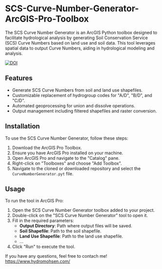 # SCS-Curve-Number-Generator-ArcGIS-Pro-Toolbox

The SCS Curve Number Generator is an ArcGIS Python toolbox designed to facilitate hydrological analysis by generating Soil Conservation Service (SCS) Curve Numbers based on land use and soil data. This tool leverages spatial data to output Curve Numbers, aiding in hydrological modeling and analysis.


[![DOI](https://zenodo.org/badge/762422393.svg)](https://zenodo.org/doi/10.5281/zenodo.10698937)


## Features

- Generate SCS Curve Numbers from soil and land use shapefiles.
- Customizable replacement of hydrogroup codes for "A/D", "B/D", and "C/D".
- Automated geoprocessing for union and dissolve operations.
- Output management including filtered shapefiles and raster conversion.

## Installation

To use the SCS Curve Number Generator, follow these steps:

1. Download the ArcGIS Pro Toolbox.
2. Ensure you have ArcGIS Pro installed on your machine.
3. Open ArcGIS Pro and navigate to the "Catalog" pane.
4. Right-click on "Toolboxes" and choose "Add Toolbox".
5. Navigate to the cloned or downloaded repository and select the `CurveNumberGenerator.pyt` file.

## Usage

To run the tool in ArcGIS Pro:

1. Open the SCS Curve Number Generator toolbox added to your project.
2. Double-click on the "SCS Curve Number Generator" tool to open it.
3. Fill in the required parameters:
    - **Output Directory**: Path where output files will be saved.
    - **Soil Shapefile**: Path to the soil shapefile.
    - **Land Use Shapefile**: Path to the land use shapefile.
    - ... 
4. Click "Run" to execute the tool.


If you have any questions, feel free to contach me! https://www.hydromohsen.com/ 
